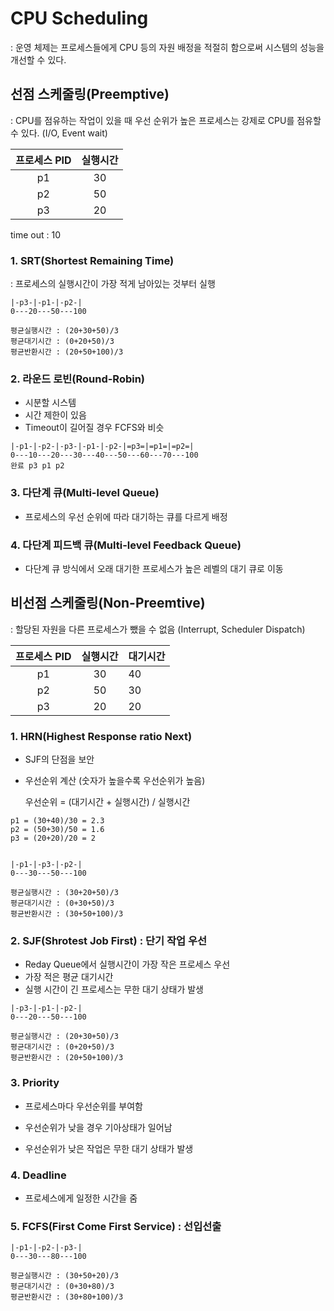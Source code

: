 # CPU Scheduling

:  운영 체제는 프로세스들에게 CPU 등의 자원 배정을 적절히 함으로써 시스템의 성능을 개선할 수 있다.



## 선점 스케줄링(Preemptive)

: CPU를 점유하는 작업이 있을 때 우선 순위가 높은 프로세스는 강제로 CPU를 점유할 수 있다. (I/O, Event wait)

| 프로세스 PID | 실행시간 |
| :----------: | :------: |
|      p1      |    30    |
|      p2      |    50    |
|      p3      |    20    |

time out : 10



### 1. SRT(Shortest Remaining Time)

: 프로세스의 실행시간이 가장 적게 남아있는 것부터 실행

```
|-p3-|-p1-|-p2-|
0---20---50---100

평균실행시간 : (20+30+50)/3
평균대기시간 : (0+20+50)/3
평균반환시간 : (20+50+100)/3
```





### 2. 라운드 로빈(Round-Robin)

- 시분할 시스템
- 시간 제한이 있음
- Timeout이 길어질 경우 FCFS와 비슷

```
|-p1-|-p2-|-p3-|-p1-|-p2-|=p3=|=p1=|=p2=|
0---10---20---30---40---50---60---70---100
완료 p3 p1 p2
```



### 3. 다단계 큐(Multi-level Queue)

- 프로세스의 우선 순위에 따라 대기하는 큐를 다르게 배정

  

### 4. 다단계 피드백 큐(Multi-level Feedback Queue)

- 다단계 큐 방식에서 오래 대기한 프로세스가 높은 레벨의 대기 큐로 이동







## 비선점 스케줄링(Non-Preemtive)

: 할당된 자원을 다른 프로세스가 뺐을 수 없음 (Interrupt, Scheduler Dispatch)

| 프로세스 PID | 실행시간 | 대기시간 |
| :----------: | :------: | -------- |
|      p1      |    30    | 40       |
|      p2      |    50    | 30       |
|      p3      |    20    | 20       |



### 1. HRN(Highest Response ratio Next)

- SJF의 단점을 보안

- 우선순위 계산 (숫자가 높을수록 우선순위가 높음)

  우선순위 = (대기시간 + 실행시간) / 실행시간

  

```
p1 = (30+40)/30 = 2.3
p2 = (50+30)/50 = 1.6
p3 = (20+20)/20 = 2


|-p1-|-p3-|-p2-|
0---30---50---100

평균실행시간 : (30+20+50)/3
평균대기시간 : (0+30+50)/3
평균반환시간 : (30+50+100)/3
```



### 2. SJF(Shrotest Job First) : 단기 작업 우선

- Reday Queue에서 실행시간이 가장 작은 프로세스 우선
- 가장 적은 평균 대기시간
- 실행 시간이 긴 프로세스는 무한 대기 상태가 발생

```
|-p3-|-p1-|-p2-|
0---20---50---100

평균실행시간 : (20+30+50)/3
평균대기시간 : (0+20+50)/3
평균반환시간 : (20+50+100)/3
```



### 3. Priority

- 프로세스마다 우선순위를 부여함

- 우선순위가 낮을 경우 기아상태가 일어남

- 우선순위가 낮은 작업은 무한 대기 상태가 발생

  

### 4. Deadline

- 프로세스에게 일정한 시간을 줌



### 5. FCFS(First Come First Service) : 선입선출

```
|-p1-|-p2-|-p3-|
0---30---80---100

평균실행시간 : (30+50+20)/3
평균대기시간 : (0+30+80)/3
평균반환시간 : (30+80+100)/3
```

